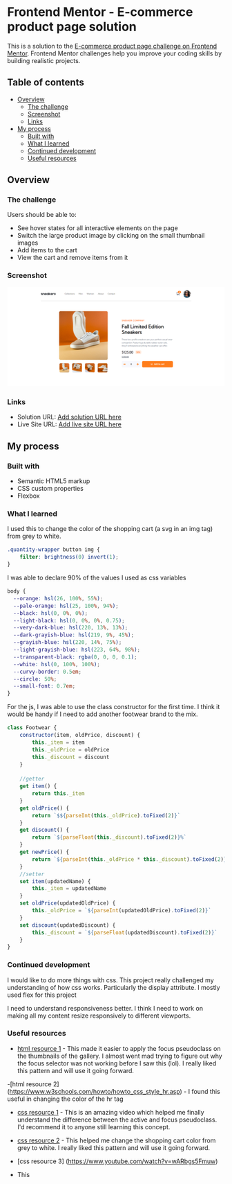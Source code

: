 # Frontend Mentor - E-commerce product page solution

This is a solution to the [E-commerce product page challenge on Frontend Mentor](https://www.frontendmentor.io/challenges/ecommerce-product-page-UPsZ9MJp6). Frontend Mentor challenges help you improve your coding skills by building realistic projects.

## Table of contents

- [Overview](#overview)
  - [The challenge](#the-challenge)
  - [Screenshot](#screenshot)
  - [Links](#links)
- [My process](#my-process)
  - [Built with](#built-with)
  - [What I learned](#what-i-learned)
  - [Continued development](#continued-development)
  - [Useful resources](#useful-resources)


## Overview

### The challenge

Users should be able to:

- See hover states for all interactive elements on the page
- Switch the large product image by clicking on the small thumbnail images
- Add items to the cart
- View the cart and remove items from it


### Screenshot

![](./screenshot.png)


### Links

- Solution URL: [Add solution URL here](https://alexola-ng.github.io/Projects/ecommerce-product-page/ecommerce.html)
- Live Site URL: [Add live site URL here](https://alexola-ng.github.io/Projects/ecommerce-product-page/ecommerce.html)

## My process

### Built with

- Semantic HTML5 markup
- CSS custom properties
- Flexbox


### What I learned

I used this to change the color of the shopping cart (a svg in an img tag) from grey to white.
```css
.quantity-wrapper button img {
    filter: brightness(0) invert(1);
}
```
I was able to declare 90% of the values I used as css variables
```css
body {
  --orange: hsl(26, 100%, 55%);
  --pale-orange: hsl(25, 100%, 94%);
  --black: hsl(0, 0%, 0%);
  --light-black: hsl(0, 0%, 0%, 0.75);
  --very-dark-blue: hsl(220, 13%, 13%);
  --dark-grayish-blue: hsl(219, 9%, 45%);
  --grayish-blue: hsl(220, 14%, 75%);
  --light-grayish-blue: hsl(223, 64%, 98%);
  --transparent-black: rgba(0, 0, 0, 0.1);
  --white: hsl(0, 100%, 100%);
  --curvy-border: 0.5em;
  --circle: 50%;
  --small-font: 0.7em;
}
```
For the js, I was able to use the class constructor for the first time. I think it would be handy if I need to add another footwear brand to the mix.
```js
class Footwear {
    constructor(item, oldPrice, discount) {
        this._item = item
        this._oldPrice = oldPrice
        this._discount = discount
    }

    //getter
    get item() {
        return this._item
    }
    get oldPrice() {
        return `$${parseInt(this._oldPrice).toFixed(2)}`
    }
    get discount() {
        return `${parseFloat(this._discount).toFixed(2)}%`
    }
    get newPrice() {
        return `${parseInt(this._oldPrice * this._discount).toFixed(2)}`
    }
    //setter
    set item(updatedName) {
        this._item = updatedName
    }
    set oldPrice(updatedOldPrice) {
        this._oldPrice = `${parseInt(updatedOldPrice).toFixed(2)}`
    }
    set discount(updatedDiscount) {
        this._discount = `${parseFloat(updatedDiscount).toFixed(2)}`
    }
}
```

### Continued development
I would like to do more things with css. This project really challenged my understanding of how css works. Particularly the display attribute. I mostly used flex for this project

I need to understand responsiveness better. I think I need to work on making all my content resize responsively to different viewports.


### Useful resources

- [html resource 1](https://developer.mozilla.org/en-US/docs/Web/HTML/Global_attributes/tabindex) - This made it easier to apply the focus pseudoclass on the thumbnails of the gallery. I almost went mad trying to figure out why the focus selector was not working before I saw this (lol). I really liked this pattern and will use it going forward.

-[html resource 2] (https://www.w3schools.com/howto/howto_css_style_hr.asp) - I found this useful in changing the color of the hr tag

- [css resource 1](https://www.youtube.com/watch?v=H1-rmg1Fj3E) - This is an amazing video which helped me finally understand the difference between the active and focus pseudoclass. I'd recommend it to anyone still learning this concept.

- [css resource 2](https://www.youtube.com/watch?v=sjY2B_R4L1c) - This helped me change the shopping cart color from grey to white. I really liked this pattern and will use it going forward.

- [css resource 3] (https://www.youtube.com/watch?v=wARbgs5Fmuw)
- This 
